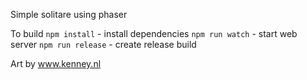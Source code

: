Simple solitare using phaser

To build
`npm install` - install dependencies
`npm run watch` - start web server
`npm run release` - create release build

Art by www.kenney.nl
